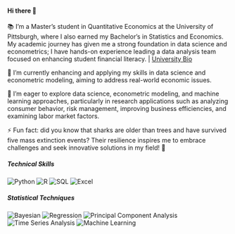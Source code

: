 #### Hi there 👋

 📚 I’m a Master’s student in Quantitative Economics at the University of Pittsburgh, where I also earned my Bachelor’s in Statistics and Economics. My academic journey has given me a strong foundation in data science and econometrics; I have hands-on experience leading a data analysis team focused on enhancing student financial literacy.  | [University Bio](https://www.mqe.pitt.edu/people/ant-122 )


🌱 I’m currently enhancing and applying my skills in data science and econometric modeling, aiming to address real-world economic issues.

🔎 I’m eager to explore data science, econometric modeling, and machine learning approaches, particularly in research applications such as analyzing consumer behavior, risk management, improving business efficiencies, and examining labor market factors.

⚡ Fun fact: did you know that sharks are older than trees and have survived five mass extinction events? Their resilience inspires me to embrace challenges and seek innovative solutions in my field! 🦈

##### Technical Skills
![Python](https://img.shields.io/badge/Python-3776AB?style=flat&logo=python&logoColor=white)
![R](https://img.shields.io/badge/R-276DC3?style=flat&logo=R&logoColor=white)
![SQL](https://img.shields.io/badge/SQL-4479A1?style=flat&logo=mysql&logoColor=white)
![Excel](https://img.shields.io/badge/Excel-217346?style=flat&logo=microsoft-excel&logoColor=white)


##### Statistical Techniques
![Bayesian](https://img.shields.io/badge/Bayesian%20Analysis-9B59B6?style=flat&logo=statistics&logoColor=white)
![Regression](https://img.shields.io/badge/Regression%20Analysis-0E76A8?style=flat&logo=statistics&logoColor=white)
![Principal Component Analysis](https://img.shields.io/badge/Principal%20Component%20Analysis-1E90FF?style=flat)
![Time Series Analysis](https://img.shields.io/badge/Time%20Series%20Analysis-00BFFF?style=flat)
![Machine Learning](https://img.shields.io/badge/Machine%20Learning-3CB371?style=flat)  <!-- Changed color -->
